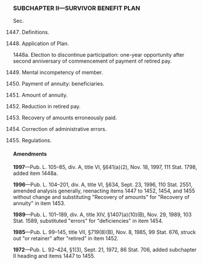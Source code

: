 ### SUBCHAPTER II—SURVIVOR BENEFIT PLAN ###

Sec.

1447. Definitions.

1448. Application of Plan.

1448a. Election to discontinue participation: one-year opportunity after second anniversary of commencement of payment of retired pay.

1449. Mental incompetency of member.

1450. Payment of annuity: beneficiaries.

1451. Amount of annuity.

1452. Reduction in retired pay.

1453. Recovery of amounts erroneously paid.

1454. Correction of administrative errors.

1455. Regulations.

#### Amendments ####

**1997**—Pub. L. 105–85, div. A, title VI, §641(a)(2), Nov. 18, 1997, 111 Stat. 1798, added item 1448a.

**1996**—Pub. L. 104–201, div. A, title VI, §634, Sept. 23, 1996, 110 Stat. 2551, amended analysis generally, reenacting items 1447 to 1452, 1454, and 1455 without change and substituting "Recovery of amounts" for "Recovery of annuity" in item 1453.

**1989**—Pub. L. 101–189, div. A, title XIV, §1407(a)(10)(B), Nov. 29, 1989, 103 Stat. 1589, substituted "errors" for "deficiencies" in item 1454.

**1985**—Pub. L. 99–145, title VII, §719(8)(B), Nov. 8, 1985, 99 Stat. 676, struck out "or retainer" after "retired" in item 1452.

**1972**—Pub. L. 92–424, §1(3), Sept. 21, 1972, 86 Stat. 706, added subchapter II heading and items 1447 to 1455.